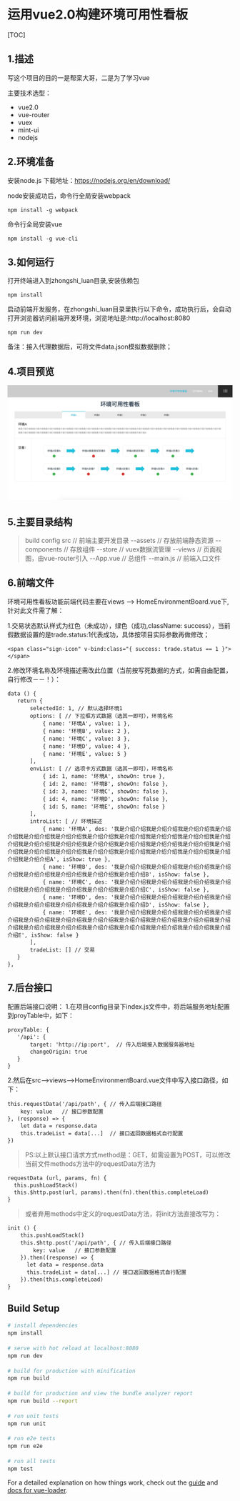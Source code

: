 # 运用vue2.0构建环境可用性看板
[TOC]

## 1.描述
写这个项目的目的一是帮栾大哥，二是为了学习vue

主要技术选型：
- vue2.0
- vue-router
- vuex
- mint-ui
- nodejs

## 2.环境准备
安装node.js
下载地址：https://nodejs.org/en/download/

node安装成功后，命令行全局安装webpack

```
npm install -g webpack
```

命令行全局安装vue

```
npm install -g vue-cli
```

## 3.如何运行
打开终端进入到zhongshi_luan目录,安装依赖包

```
npm install
```

启动前端开发服务，在zhongshi_luan目录里执行以下命令，成功执行后，会自动打开浏览器访问前端开发环境，浏览地址是:http://localhost:8080

```
npm run dev
```

备注：接入代理数据后，可将文件data.json模拟数据删除；

## 4.项目预览
![Mou icon](./preview/home.jpg)

## 5.主要目录结构
> build
> config 
> src          // 前端主要开发目录
> --assets     // 存放前端静态资源
> --components // 存放组件
> --store      // vuex数据流管理
> --views      // 页面视图，由vue-router引入
> --App.vue    // 总组件
> --main.js    // 前端入口文件

## 6.前端文件
环境可用性看板功能前端代码主要在views --> HomeEnvironmentBoard.vue下,针对此文件需了解：

1.交易状态默认样式为红色（未成功），绿色（成功,className: success），当前假数据设置的是trade.status:1代表成功，具体按项目实际参数再做修改；

```
<span class="sign-icon" v-bind:class="{ success: trade.status == 1 }"></span>
```

2.修改环境名称及环境描述需改此位置（当前按写死数据的方式，如需自由配置，自行修改－－！）：

```
data () {
   return {
       selectedId: 1, // 默认选择环境1
       options: [ // 下拉框方式数据（选其一即可），环境名称
           { name: '环境A', value: 1 },
           { name: '环境B', value: 2 },
           { name: '环境C', value: 3 },
           { name: '环境D', value: 4 },
           { name: '环境E', value: 5 }
       ],
       envList: [ // 选项卡方式数据（选其一即可），环境名称
           { id: 1, name: '环境A', showOn: true },
           { id: 2, name: '环境B', showOn: false },
           { id: 3, name: '环境C', showOn: false },
           { id: 4, name: '环境D', showOn: false },
           { id: 5, name: '环境E', showOn: false }
       ],
       introList: [ // 环境描述
           { name: '环境A', des: '我是介绍介绍我是介绍介绍我是介绍介绍我是介绍介绍我是介绍介绍我是介绍介绍我是介绍介绍我是介绍介绍我是介绍介绍我是介绍介绍我是介绍介绍我是介绍介绍我是介绍介绍我是介绍介绍我是介绍介绍我是介绍介绍我是介绍介绍我是介绍介绍我是介绍介绍我是介绍介绍我是介绍介绍我是介绍介绍我是介绍介绍我是介绍介绍我是介绍介绍我是介绍介绍A', isShow: true },
           { name: '环境B', des: '我是介绍介绍我是介绍介绍我是介绍介绍我是介绍介绍我是介绍介绍我是介绍介绍我是介绍介绍我是介绍介绍B', isShow: false },
           { name: '环境C', des: '我是介绍介绍我是介绍介绍我是介绍介绍我是介绍介绍我是介绍介绍我是介绍介绍我是介绍介绍我是介绍介绍C', isShow: false },
           { name: '环境D', des: '我是介绍介绍我是介绍介绍我是介绍介绍我是介绍介绍我是介绍介绍我是介绍介绍我是介绍介绍我是介绍介绍D', isShow: false },
           { name: '环境E', des: '我是介绍介绍我是介绍介绍我是介绍介绍我是介绍介绍我是介绍介绍我是介绍介绍我是介绍介绍我是介绍介绍我是介绍介绍我是介绍介绍我是介绍介绍我是介绍介绍我是介绍介绍我是介绍介绍我是介绍介绍我是介绍介绍我是介绍介绍我是介绍介绍E', isShow: false }
       ],
       tradeList: [] // 交易
   }
},
```

## 7.后台接口
配置后端接口说明：
1.在项目config目录下index.js文件中，将后端服务地址配置到proyTable中，如下：

```
proxyTable: {
   '/api': {
       target: 'http://ip:port',  // 传入后端接入数据服务器地址
       changeOrigin: true
   }
}
```

2.然后在src-->views-->HomeEnvironmentBoard.vue文件中写入接口路径，如下：

```
this.requestData('/api/path', { // 传入后端接口路径
    key: value   // 接口参数配置
}, (response) => {
    let data = response.data
    this.tradeList = data[...]  // 接口返回数据格式自行配置
})
```

> PS:以上默认接口请求方式method是：GET，如需设置为POST，可以修改当前文件methods方法中的requestData方法为

```
requestData (url, params, fn) {
  this.pushLoadStack()
  this.$http.post(url, params).then(fn).then(this.completeLoad)
}
```

> 或者弃用methods中定义的requestData方法，将init方法直接改写为：

```
init () {
    this.pushLoadStack()
    this.$http.post('/api/path', { // 传入后端接口路径
        key: value   // 接口参数配置
    }).then((response) => {
      let data = response.data
      this.tradeList = data[...] // 接口返回数据格式自行配置
    }).then(this.completeLoad)
}
```



## Build Setup

``` bash
# install dependencies
npm install

# serve with hot reload at localhost:8080
npm run dev

# build for production with minification
npm run build

# build for production and view the bundle analyzer report
npm run build --report

# run unit tests
npm run unit

# run e2e tests
npm run e2e

# run all tests
npm test
```

For a detailed explanation on how things work, check out the [guide](http://vuejs-templates.github.io/webpack/) and [docs for vue-loader](http://vuejs.github.io/vue-loader).
